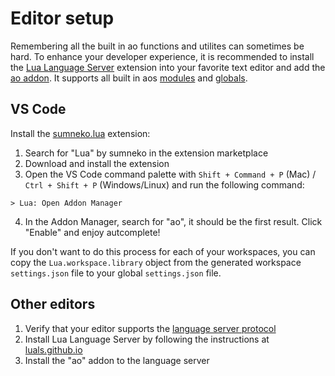# Editor setup

Remembering all the built in ao functions and utilites can sometimes be hard. To enhance your developer experience, it is recommended to install the [Lua Language Server](https://luals.github.io) extension into your favorite text editor and add the [ao addon](https://github.com/martonlederer/ao-definitions). It supports all built in aos [modules](../guides/aos/index.md) and [globals](../guides/aos/intro#globals).

## VS Code

Install the [sumneko.lua](https://marketplace.visualstudio.com/items?itemName=sumneko.lua) extension:

1. Search for "Lua" by sumneko in the extension marketplace
2. Download and install the extension
3. Open the VS Code command palette with `Shift + Command + P` (Mac) / `Ctrl + Shift + P` (Windows/Linux) and run the following command:

```
> Lua: Open Addon Manager
```

4. In the Addon Manager, search for "ao", it should be the first result. Click "Enable" and enjoy autcomplete!

If you don't want to do this process for each of your workspaces, you can copy the `Lua.workspace.library` object from the generated workspace `settings.json` file to your global `settings.json` file.

## Other editors

1. Verify that your editor supports the [language server protocol](https://microsoft.github.io/language-server-protocol/implementors/tools/)
2. Install Lua Language Server by following the instructions at [luals.github.io](https://luals.github.io/#install)
3. Install the "ao" addon to the language server
